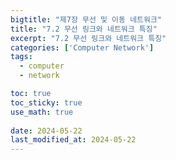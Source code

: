 ```yaml
---
bigtitle: "제7장 무선 및 이동 네트워크"
title: "7.2 무선 링크와 네트워크 특징"
excerpt: "7.2 무선 링크와 네트워크 특징"
categories: ['Computer Network']
tags:
  - computer
  - network

toc: true
toc_sticky: true
use_math: true
 
date: 2024-05-22
last_modified_at: 2024-05-22
---
```

